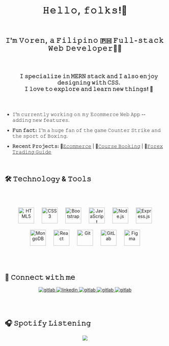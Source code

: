 # <div align="center">𝙷&#8202;𝚎&#8202;𝚕&#8202;𝚕&#8202;𝚘&#8202;,&#8202; 𝚏&#8202;𝚘&#8202;𝚕&#8202;𝚔&#8202;𝚜&#8202;!👋</div>  <br/>
  

## <div align="center">𝙸'𝚖 &#8202;𝚅&#8202;𝚘&#8202;𝚛&#8202;𝚎&#8202;𝚗&#8202;,&#8202; 𝚊&#8202; 𝙵&#8202;𝚒&#8202;𝚕&#8202;𝚒&#8202;𝚙&#8202;𝚒&#8202;𝚗&#8202;𝚘&#8202; 🇵🇭 𝙵&#8202;𝚞&#8202;𝚕&#8202;𝚕&#8202;-&#8202;𝚜&#8202;𝚝&#8202;𝚊&#8202;𝚌&#8202;𝚔&#8202;&#8202; 𝚆&#8202;𝚎&#8202;𝚋&#8202;&#8202; 𝙳&#8202;𝚎&#8202;𝚟&#8202;𝚎&#8202;𝚕&#8202;𝚘&#8202;𝚙&#8202;𝚎&#8202;𝚛&#8202;👨‍💻<br/><br/></div>

  
<div id="user-content-toc" align="center">
  <ul>
    <summary><h3 style="display: inline-block;"> 𝙸 𝚜𝚙𝚎𝚌𝚒𝚊𝚕𝚒𝚣𝚎 𝚒𝚗 𝙼𝙴𝚁𝙽 𝚜𝚝𝚊𝚌𝚔 𝚊𝚗𝚍 𝙸 𝚊𝚕𝚜𝚘 𝚎𝚗𝚓𝚘𝚢 𝚍𝚎𝚜𝚒𝚐𝚗𝚒𝚗𝚐 𝚠𝚒𝚝𝚑 𝙲𝚂𝚂.<br/>𝙸 𝚕𝚘𝚟𝚎 𝚝𝚘 𝚎𝚡𝚙𝚕𝚘𝚛𝚎 𝚊𝚗𝚍 𝚕𝚎𝚊𝚛𝚗 𝚗𝚎𝚠 𝚝𝚑𝚒𝚗𝚐𝚜! 🚀</h3></summary>
  </ul>
</div> <br/>
  

- 𝙸’𝚖 𝚌𝚞𝚛𝚛𝚎𝚗𝚝𝚕𝚢 𝚠𝚘𝚛𝚔𝚒𝚗𝚐  𝚘&#8202;𝚗 &#8202;𝚖&#8202;𝚢&#8202; 𝙴𝚌𝚘𝚖𝚖𝚎𝚛𝚌𝚎 𝚆𝚎𝚋 𝙰𝚙𝚙 -- 𝚊𝚍𝚍𝚒𝚗𝚐 𝚗𝚎𝚠 𝚏𝚎𝚊𝚝𝚞𝚛𝚎𝚜.  
    

- <strong>𝙵𝚞𝚗 𝚏𝚊𝚌𝚝:</strong> 𝙸'𝚖 𝚊 𝚑𝚞𝚐𝚎 𝚏𝚊𝚗 𝚘𝚏 𝚝𝚑𝚎 𝚐𝚊𝚖𝚎 𝙲𝚘𝚞𝚗𝚝𝚎𝚛 𝚂𝚝𝚛𝚒𝚔𝚎 𝚊𝚗𝚍 𝚝𝚑𝚎 𝚜𝚙𝚘𝚛𝚝 𝚘𝚏 𝙱𝚘𝚡𝚒𝚗𝚐.  

  
- <strong>𝚁𝚎𝚌𝚎𝚗𝚝 𝙿𝚛𝚘𝚓𝚎𝚌𝚝𝚜:</strong> 🛒<a href="https://voren-ecommerce-app.vercel.app/">𝙴𝚌𝚘𝚖𝚖𝚎𝚛𝚌𝚎</a> | 🏫<a href="https://codelab-react.vercel.app/">𝙲𝚘𝚞𝚛𝚜𝚎 𝙱𝚘𝚘𝚔𝚒𝚗𝚐</a> | 📖<a href="https://fxdotnotes.vercel.app/">𝙵𝚘𝚛𝚎𝚡 𝚃𝚛𝚊𝚍𝚒𝚗𝚐 𝙶𝚞𝚒𝚍𝚎</a>

<br/>

## 🛠️ 𝚃𝚎𝚌𝚑𝚗𝚘𝚕𝚘𝚐𝚢 & 𝚃𝚘𝚘𝚕𝚜


### &nbsp;  
<div align="center">  
<a href="https://en.wikipedia.org/wiki/HTML5" target="_blank"><img style="margin: 10px" src="https://profilinator.rishav.dev/skills-assets/html5-original-wordmark.svg" alt="HTML5" height="50" /></a>  
<a href="https://www.w3schools.com/css/" target="_blank"><img style="margin: 10px" src="https://profilinator.rishav.dev/skills-assets/css3-original-wordmark.svg" alt="CSS3" height="50" /></a>  
<a href="https://getbootstrap.com/docs/3.4/javascript/" target="_blank"><img style="margin: 10px" src="https://profilinator.rishav.dev/skills-assets/bootstrap-plain.svg" alt="Bootstrap" height="50" /></a>  
<a href="https://www.javascript.com/" target="_blank"><img style="margin: 10px" src="https://profilinator.rishav.dev/skills-assets/javascript-original.svg" alt="JavaScript" height="50" /></a>  
<a href="https://nodejs.org/" target="_blank"><img style="margin: 10px" src="https://profilinator.rishav.dev/skills-assets/nodejs-original-wordmark.svg" alt="Node.js" height="50" /></a>  
<a href="https://expressjs.com/" target="_blank"><img style="margin: 10px" src="https://profilinator.rishav.dev/skills-assets/express-original-wordmark.svg" alt="Express.js" height="50" /></a>  
<a href="https://www.mongodb.com/" target="_blank"><img style="margin: 10px" src="https://profilinator.rishav.dev/skills-assets/mongodb-original-wordmark.svg" alt="MongoDB" height="50" /></a>  
<a href="https://reactjs.org/" target="_blank"><img style="margin: 10px" src="https://profilinator.rishav.dev/skills-assets/react-original-wordmark.svg" alt="React" height="50" /></a>  
<a href="https://github.com/" target="_blank"><img style="margin: 10px" src="https://profilinator.rishav.dev/skills-assets/git-scm-icon.svg" alt="Git" height="50" /></a>  
<a href="https://about.gitlab.com/" target="_blank"><img style="margin: 10px" src="https://profilinator.rishav.dev/skills-assets/gitlab.svg" alt="GitLab" height="50" /></a>  
<a href="https://www.figma.com/" target="_blank"><img style="margin: 10px" src="https://profilinator.rishav.dev/skills-assets/figma-icon.svg" alt="Figma" height="50" /></a>  
</div>  

<br/>  <br/> 


## 📱 𝙲𝚘𝚗𝚗𝚎𝚌𝚝 𝚠𝚒𝚝𝚑 𝚖𝚎  
<div align="center">
  
<a href="mailto:tejuco.voren@gmail.com" target="_blank">
<img src=https://img.shields.io/badge/gmail-DC143C.svg?&style=for-the-badge&logo=gmail&logoColor=white alt=gitlab style="margin-bottom: 5px;" />
</a>
  
<a href="https://linkedin.com/in/tejucovoren" target="_blank">
<img src=https://img.shields.io/badge/linkedin-%231E77B5.svg?&style=for-the-badge&logo=linkedin&logoColor=white alt=linkedin style="margin-bottom: 5px;" />
</a>

<a href="https://m.me/v0e2i2t1" target="_blank">
<img src=https://img.shields.io/badge/messenger-87CEEB.svg?&style=for-the-badge&logo=messenger&logoColor=white alt=gitlab style="margin-bottom: 5px;" />
</a>

<a href="https://gitlab.com/voren_git" target="_blank">
<img src=https://img.shields.io/badge/gitlab-330F63.svg?&style=for-the-badge&logo=gitlab&logoColor=white alt=gitlab style="margin-bottom: 5px;" />
</a>  

<a href="https://t.me/v_dev_mobius" target="_blank">
<img src=https://img.shields.io/badge/telegram-ADD8E6.svg?&style=for-the-badge&logo=telegram&logoColor=white alt=gitlab style="margin-bottom: 5px;" />
</a>
  

  
</div>
  

<br/>  <br/>


## 🎧 𝚂𝚙𝚘𝚝𝚒𝚏𝚢 𝙻𝚒𝚜𝚝𝚎𝚗𝚒𝚗𝚐  
<div align="center"><img src="https://spotify-github-profile.vercel.app/api/view?uid=7bgvvq6gfhgpwg8kwmvtuoo4z&cover_image=true&theme=default&show_offline=false&background_color=121212&interchange=false" /></div>
<br />
